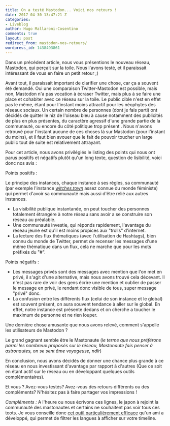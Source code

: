 ```yaml
---
title: On a testé Mastodon... Voici nos retours !
date: 2017-04-30 13:47:21 Z
categories:
- Liveblog
author: Hugo Mallaroni-Cosentino
comments: true
layout: post
redirect_from: mastodon-nos-retours/
wordpress_id: 1438493861
---
```


Dans un précédent article, nous vous présentions le nouveau réseau, Mastodon, qui perçait sur la toile. Nous l'avons testé, et il paraissait intéressant de vous en faire un petit retour ;)<!-- more -->

Avant tout, il paraissait important de clarifier une chose, car ça a souvent été demandé. Oui une comparaison Twitter-Mastodon est possible, mais non, Mastodon n'a pas vocation à écraser Twitter, mais plus à se faire une place et cohabiter avec ce réseau sur la toile. Le public cible n'est en effet pas le même, étant pour l'instant moins attractif pour les néophytes des réseaux sociaux. Un certain nombre de personnes (dont je fais parti) ont décidés de quitter le niz de l'oiseau bleu à cause notamment des publicités de plus en plus présentes, du caractère agressif d'une grande partie de la communauté, ou encore du côté politique trop présent . Nous n'avons retrouvé pour l'instant aucune de ces choses là sur Mastodon (pour l'instant du moins), et il faut bien avouer que le fait de pouvoir toucher un large public tout de suite est relativement attrayant.

Pour cet article, nous avons privilégiés le listing des points qui nous ont parus positifs et négatifs plutôt qu'un long texte, question de lisibilité, voici donc nos avis :

Points positifs :



 Le principe des instances, chaque instance à ses règles, sa communauté (par exemple l'instance _[witches.town](http://witches.town)_ assez connue du monde féministe) qui permet d'avoir sa communauté mais aussi d'être relié aux autres instances.

* La visibilité publique instantanée, on peut toucher des personnes totalement étrangère à notre réseau sans avoir a se construire son réseau au préalable.
* Une communauté investie, qui réponds rapidement, l'avantage du réseau jeune est qu'il est moins propices aux "trolls" d'internet.
* La lecture des flux thématiques (avec l'utilisation de Hashtags), bien connu du monde de Twitter, permet de recenser les messages d'une même thématique dans un flux, cela ne marche que pour les mots préfixés du "#".



Points négatifs :


* Les messages privés sont des messages avec mention que l'on met en privé, il s'agit d'une alternative, mais nous avons trouvé cela décevant. Il n'est pas rare de voir des gens écrire une mention et oublier de passer le message en privé, le rendant donc visible de tous, super message "privé" donc.
* La confusion entre les différents flux (celui de son instance et le global) est souvent présent, on aura souvent tendance à aller sur le global. En effet, notre instance est présente dedans et on cherche a toucher le maximum de personne et ne rien louper.



Une dernière chose amusante que nous avons relevé, comment s'appelle les utilisateurs de Mastodon ?

Le grand gagnant semble être le Mastonaute (_le terme que nous préférons parmi les nombreux proposés sur le réseau, Mastonaute fais penser à astronautes, on se sent âme voyageuse, ndlr_)

En conclusion, nous avons décidés de donner une chance plus grande à ce réseau en nous investissant d'avantage par rapport à d'autres (Que ce soit en étant actif sur le réseau ou en développant quelques outils complémentaires).

Et vous ? Avez-vous testés? Avez-vous des retours différents ou des compléments? N'hésitez pas à faire partager vos impressions !

_Compléments :_
A l'heure ou nous écrivons ces lignes, le japon à rejoint la communauté des mastonautes et certains ne souhaitent pas voir tous ces toots. Je vous conseille donc [cet outil particulièrement efficace](https://github.com/arthurlacoste/mastodon-lang-remover/) qu'un ami a développé, qui permet de filtrer les langues à afficher sur votre timeline.
